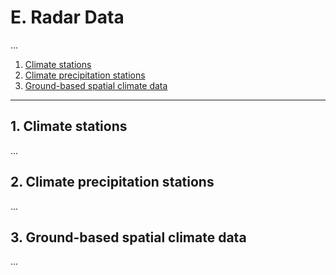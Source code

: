 # E. Radar Data
... 

1. [Climate stations](#1-climate-stations)
2. [Climate precipitation stations](#2-climate-precipitation-stations)
3. [Ground-based spatial climate data](#3-ground-based-spatial-climate-data)

---

## 1. Climate stations
...

## 2. Climate precipitation stations
...

## 3. Ground-based spatial climate data
...
